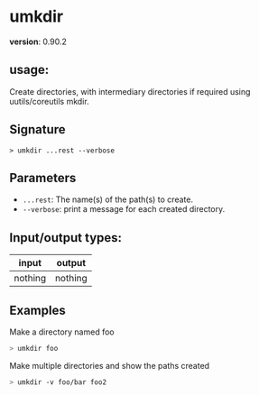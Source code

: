 # umkdir

**version**: 0.90.2

## **usage**:

Create directories, with intermediary directories if required using uutils/coreutils mkdir.

## Signature

`> umkdir ...rest --verbose`

## Parameters

- `...rest`: The name(s) of the path(s) to create.
- `--verbose`: print a message for each created directory.

## Input/output types:

| input   | output  |
| ------- | ------- |
| nothing | nothing |

## Examples

Make a directory named foo

```bash
> umkdir foo
```

Make multiple directories and show the paths created

```bash
> umkdir -v foo/bar foo2
```
